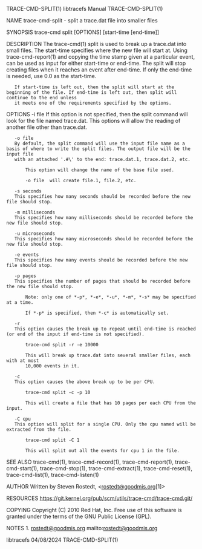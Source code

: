 TRACE-CMD-SPLIT(1)						       libtracefs Manual						    TRACE-CMD-SPLIT(1)

NAME
       trace-cmd-split - split a trace.dat file into smaller files

SYNOPSIS
       trace-cmd split [OPTIONS] [start-time [end-time]]

DESCRIPTION
       The trace-cmd(1) split is used to break up a trace.dat into small files. The start-time specifies where the new file will start at. Using
       trace-cmd-report(1) and copying the time stamp given at a particular event, can be used as input for either start-time or end-time. The split will stop
       creating files when it reaches an event after end-time. If only the end-time is needed, use 0.0 as the start-time.

       If start-time is left out, then the split will start at the beginning of the file. If end-time is left out, then split will continue to the end unless
       it meets one of the requirements specified by the options.

OPTIONS
       -i file
	   If this option is not specified, then the split command will look for the file named trace.dat. This options will allow the reading of another file
	   other than trace.dat.

       -o file
	   By default, the split command will use the input file name as a basis of where to write the split files. The output file will be the input file
	   with an attached '.#\' to the end: trace.dat.1, trace.dat.2, etc.

	       This option will change the name of the base file used.

	       -o file	will create file.1, file.2, etc.

       -s seconds
	   This specifies how many seconds should be recorded before the new file should stop.

       -m milliseconds
	   This specifies how many milliseconds should be recorded before the new file should stop.

       -u microseconds
	   This specifies how many microseconds should be recorded before the new file should stop.

       -e events
	   This specifies how many events should be recorded before the new file should stop.

       -p pages
	   This specifies the number of pages that should be recorded before the new file should stop.

	       Note: only one of *-p*, *-e*, *-u*, *-m*, *-s* may be specified at a time.

	       If *-p* is specified, then *-c* is automatically set.

       -r
	   This option causes the break up to repeat until end-time is reached (or end of the input if end-time is not specified).

	       trace-cmd split -r -e 10000

	       This will break up trace.dat into several smaller files, each with at most
	       10,000 events in it.

       -c
	   This option causes the above break up to be per CPU.

	       trace-cmd split -c -p 10

	       This will create a file that has 10 pages per each CPU from the input.

       -C cpu
	   This option will split for a single CPU. Only the cpu named will be extracted from the file.

	       trace-cmd split -C 1

	       This will split out all the events for cpu 1 in the file.

SEE ALSO
       trace-cmd(1), trace-cmd-record(1), trace-cmd-report(1), trace-cmd-start(1), trace-cmd-stop(1), trace-cmd-extract(1), trace-cmd-reset(1),
       trace-cmd-list(1), trace-cmd-listen(1)

AUTHOR
       Written by Steven Rostedt, <rostedt@goodmis.org[1]>

RESOURCES
       https://git.kernel.org/pub/scm/utils/trace-cmd/trace-cmd.git/

COPYING
       Copyright (C) 2010 Red Hat, Inc. Free use of this software is granted under the terms of the GNU Public License (GPL).

NOTES
	1. rostedt@goodmis.org
	   mailto:rostedt@goodmis.org

libtracefs								  04/08/2024							    TRACE-CMD-SPLIT(1)
